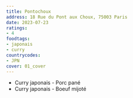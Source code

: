 ```yaml
---
title: Pontochoux
address: 18 Rue du Pont aux Choux, 75003 Paris
date: 2023-07-23
ratings:
- 4
foodtags:
- japonais
- curry
countrycodes:
- JPN
cover: 01_cover
---
```


- Curry japonais - Porc pané
- Curry japonais - Boeuf mijoté
